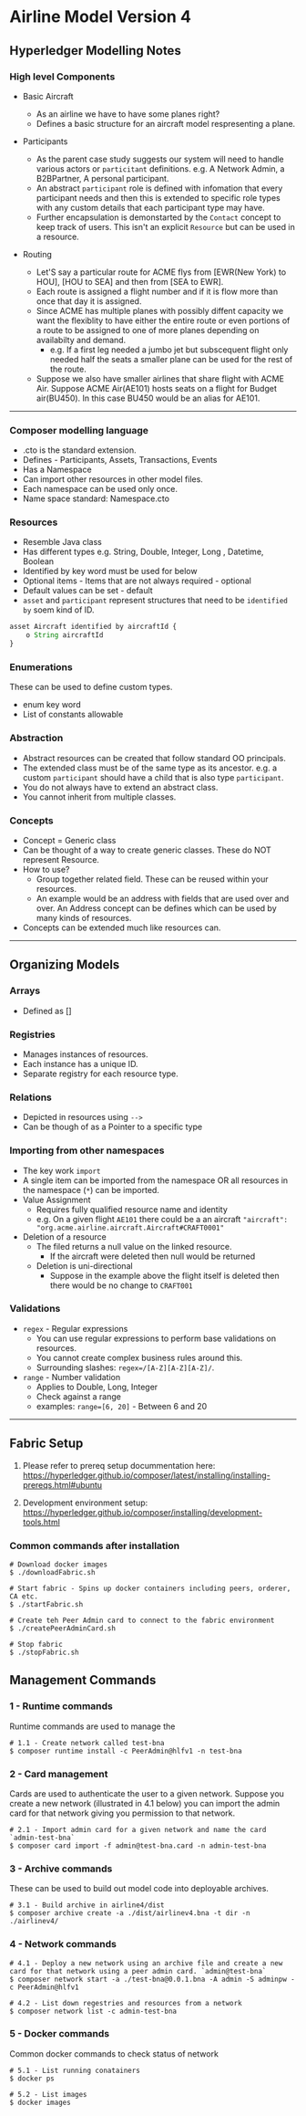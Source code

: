 # Airline Model Version 4

## Hyperledger Modelling Notes

### High level Components

- Basic Aircraft
  - As an airline we have to have some planes right?
  - Defines a basic structure for an aircraft model respresenting a plane.

- Participants
  - As the parent case study suggests our system will need to handle various actors or `particitant` definitions. e.g. A Network Admin, a B2BPartner, A personal participant.
  - An abstract `participant` role is defined with infomation that every participant needs and then this is extended to specific role types with any custom details that each participant type may have.
  - Further encapsulation is demonstarted by the `Contact` concept to keep track of users. This isn't an explicit `Resource` but can be used in a resource.

- Routing
  - Let'S say a particular route for ACME flys from [EWR(New York) to HOU], [HOU to SEA] and then from [SEA to EWR].
  - Each route is assigned a flight number and if it is flow more than once that day it is assigned.
  - Since ACME has multiple planes with possibly diffent capacity we want the flexiblity to have either the entire route or even portions of a route to be assigned to one of more planes depending on availabilty and demand.
    - e.g. If a first leg needed a jumbo jet but subscequent flight only needed half the seats a smaller plane can be used for the rest of the route.
  - Suppose we also have smaller airlines that share flight with ACME Air. Suppose ACME Air(AE101) hosts seats on a flight for Budget air(BU450). In this case BU450 would be an alias for AE101.

---

### Composer modelling language

- .cto is the standard extension.
- Defines - Participants, Assets, Transactions, Events
- Has a Namespace
- Can import other resources in other model files.
- Each namespace can be used only once.
- Name space standard: Namespace.cto

### Resources

- Resemble Java class 
- Has different types e.g. String, Double, Integer, Long , Datetime, Boolean
- Identified by key word must be used for below
- Optional items - Items that are not always required - optional
- Default values can be set - default
- `asset` and `participant` represent structures that need to be `identified by` soem kind of ID.

```javascript
asset Aircraft identified by aircraftId {
    o String aircraftId
}
```

### Enumerations

These can be used to define custom types.

- enum key word
- List of constants allowable

### Abstraction

- Abstract resources can be created that follow standard OO principals.
- The extended class must be of the same type as its ancestor. e.g. a custom `participant` should have a child that is also type `participant`.
- You do not always have to extend an abstract class.
- You cannot inherit from multiple  classes.

### Concepts

- Concept = Generic class
- Can be thought of a way to create generic classes. These do NOT represent Resource.
- How to use?
  - Group together related field. These can be reused within your resources.
  - An example would be an address with fields that are used over and over. An Address concept can be defines which can be used by many kinds of resources.
- Concepts can be extended much like resources can.

---

## Organizing Models

### Arrays

- Defined as []

### Registries

- Manages instances of resources.
- Each instance has a unique ID.
- Separate registry for each resource type.

### Relations

- Depicted in resources using `-->`
- Can be though of as a Pointer to a specific type

### Importing from other namespaces

- The key work `import`
- A single item can be imported from the namespace OR all resources in the namespace (`*`) can be imported.
- Value Assignment
  - Requires fully qualified resource name and identity
  - e.g. On a given flight `AE101` there could be a an aircraft ```"aircraft": "org.acme.airline.aircraft.Aircraft#CRAFT0001"```
- Deletion of a resource
  - The filed returns a null value on the linked resource.
    - If the aircraft were deleted then null would be returned
  - Deletion is uni-directional
    - Suppose in the example above the flight itself is deleted then there would be no change to `CRAFT001`

### Validations

- `regex` - Regular expressions 
  - You can use regular expressions to perform base validations on resources.
  - You cannot create complex business rules around this.
  - Surrounding slashes: `regex=/[A-Z][A-Z][A-Z]/`.
- `range` - Number validation 
  - Applies to Double, Long, Integer
  - Check against a range
  - examples: `range=[6, 20]` - Between 6 and 20

---

## Fabric Setup

1. Please refer to prereq setup docummentation here: https://hyperledger.github.io/composer/latest/installing/installing-prereqs.html#ubuntu

2. Development environment setup: https://hyperledger.github.io/composer/installing/development-tools.html

### Common commands after installation

```shell
# Download docker images
$ ./downloadFabric.sh

# Start fabric - Spins up docker containers including peers, orderer, CA etc.
$ ./startFabric.sh

# Create teh Peer Admin card to connect to the fabric environment
$ ./createPeerAdminCard.sh

# Stop fabric
$ ./stopFabric.sh
```

## Management Commands

### 1 - Runtime commands

Runtime commands are used to manage the  

```shell
# 1.1 - Create network called test-bna
$ composer runtime install -c PeerAdmin@hlfv1 -n test-bna
```

### 2 - Card management

Cards are used to authenticate the user to a given network. Suppose you create a new network (illustrated in 4.1 below) you can import the admin card for that network giving you permission to that network.

```shell
# 2.1 - Import admin card for a given network and name the card `admin-test-bna`
$ composer card import -f admin@test-bna.card -n admin-test-bna
```

### 3 - Archive commands

These can be used to build out model code into deployable archives.

```shell
# 3.1 - Build archive in airline4/dist
$ composer archive create -a ./dist/airlinev4.bna -t dir -n ./airlinev4/
```

### 4 - Network commands

```shell
# 4.1 - Deploy a new network using an archive file and create a new card for that network using a peer admin card. `admin@test-bna`
$ composer network start -a ./test-bna@0.0.1.bna -A admin -S adminpw -c PeerAdmin@hlfv1

# 4.2 - List down regestries and resources from a network
$ composer network list -c admin-test-bna

```

### 5 - Docker commands

Common docker commands to check status of network

```shell
# 5.1 - List running conatainers
$ docker ps

# 5.2 - List images
$ docker images
```